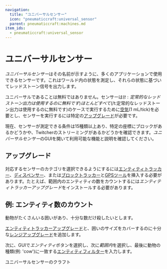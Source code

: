 ```yaml
---
navigation:
  title: "ユニバーサルセンサー"
  icon: "pneumaticcraft:universal_sensor"
  parent: pneumaticcraft:machines.md
item_ids:
  - pneumaticcraft:universal_sensor
---
```


# ユニバーサルセンサー

*ユニバーサルセンサー*はその名前が示すように、多くのアプリケーションで使用できるセンサーです。これはワールド内の状態を測定し、それらの状態に基づいて<Color hex="#f00">レッドストーン信号</Color>を出力します。

ユニバーサルであることは無料ではありません。センサーは<Color hex="#880">$(t:定常的なレッドストーン出力は使用するのに無料です)ほとんどすべて$(/t:定常的なレッドストーン出力は使用するのに無料です)</Color>のケースで実行するために[空気](../pressure.md)(1 mL/tick)を必要とし、センサーを実行するには特定の[アップグレード](../upgrades.md)が必要です。

<ItemImage id="pneumaticcraft:universal_sensor" />

現在、センサーが測定できる条件は15種類以上あり、特定の座標にブロックがあるかどうかや、Twitcherのストリーミングがあるかどうかを確認できます。*ユニバーサルセンサー*のGUIを開いて利用可能な機能と説明を確認してください。

## アップグレード

対応するセンサーのカテゴリを選択できるようにするには[エンティティトラッカー](../upgrades.md#entity_tracker)、[ディスペンサー](../upgrades.md#dispenser)、または[ブロックトラッカー](../upgrades.md#block_tracker)と[GPSツール](../gps_tool.md)を挿入する必要があります。たとえば、範囲内のエンティティの数をカウントするには*エンティティトラッカーアップグレード*をインストールする必要があります。

## 例: エンティティ数のカウント

動物がたくさんいる囲いがあり、十分な数だけ殺したいとします。

[エンティティトラッカーアップグレード](../upgrades.md#entity_tracker)と、囲いのサイズをカバーするのに十分な[レンジアップグレード](../upgrades.md#range)を追加します。

次に、GUIで*エンティティ*ボタンを選択し、次に*範囲内*を選択し、最後に動物の種類(例: 'cow')に一致する[エンティティフィルター](../entity_filter.md)を入力します。

ユニバーサルセンサーのクラフト

<Recipe id="pneumaticcraft:universal_sensor" />

